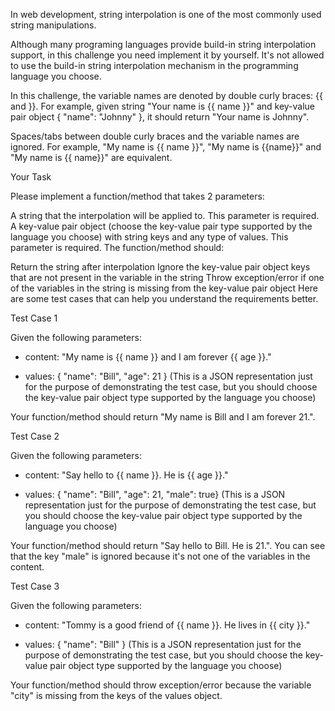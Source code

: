 In web development, string interpolation is one of the most commonly used string manipulations.



Although many programing languages provide build-in string interpolation support, in this challenge you need implement it by yourself. It's not allowed to use the build-in string interpolation mechanism in the programming language you choose.



In this challenge, the variable names are denoted by double curly braces: {{ and }}. For example, given string "Your name is {{ name }}" and key-value pair object { "name": "Johnny" }, it should return "Your name is Johnny".



Spaces/tabs between double curly braces and the variable names are ignored. For example, "My name is {{ name }}", "My name is {{name}}" and "My name is {{ name}}" are equivalent.



Your Task



Please implement a function/method that takes 2 parameters:

  A string that the interpolation will be applied to. This parameter is required.
  A key-value pair object (choose the key-value pair type supported by the language you choose) with string keys and any type of values. This parameter is required.
The function/method should:

  Return the string after interpolation
  Ignore the key-value pair object keys that are not present in the variable in the string
  Throw exception/error if one of the variables in the string is missing from the key-value pair object
Here are some test cases that can help you understand the requirements better.



Test Case 1

Given the following parameters:

- content: "My name is {{ name }} and I am forever {{ age }}."

- values: { "name": "Bill", "age": 21 } (This is a JSON representation just for the purpose of demonstrating the test case, but you should choose the key-value pair object type supported by the language you choose)

Your function/method should return "My name is Bill and I am forever 21.".



Test Case 2

Given the following parameters:

- content: "Say hello to {{ name }}. He is {{ age }}."

- values: { "name": "Bill", "age": 21, "male": true} (This is a JSON representation just for the purpose of demonstrating the test case, but you should choose the key-value pair object type supported by the language you choose)

Your function/method should return "Say hello to Bill. He is 21.". You can see that the key "male" is ignored because it's not one of the variables in the content.



Test Case 3

Given the following parameters:

- content: "Tommy is a good friend of {{ name }}. He lives in {{ city }}."

- values: { "name": "Bill" } (This is a JSON representation just for the purpose of demonstrating the test case, but you should choose the key-value pair object type supported by the language you choose)

Your function/method should throw exception/error because the variable "city" is missing from the keys of the values object.